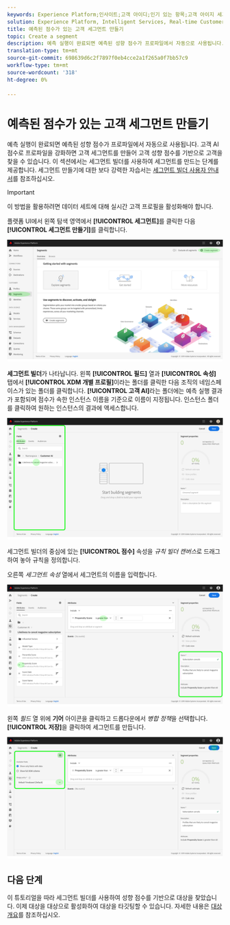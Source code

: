 ```yaml
---
keywords: Experience Platform;인사이트;고객 아이디;인기 있는 항목;고객 아이지 세그먼트
solution: Experience Platform, Intelligent Services, Real-time Customer Data Platform
title: 예측된 점수가 있는 고객 세그먼트 만들기
topic: Create a segment
description: 예측 실행이 완료되면 예측된 성향 점수가 프로파일에서 자동으로 사용됩니다. 고객 AI 점수로 프로파일을 강화하면 고객 세그먼트를 만들어 고객 성향 점수를 기반으로 고객을 찾을 수 있습니다. 이 섹션에서는 세그먼트 빌더를 사용하여 세그먼트를 만드는 단계를 제공합니다.
translation-type: tm+mt
source-git-commit: 698639d6c2f7897f0eb4cce2a1f265a0f7bb57c9
workflow-type: tm+mt
source-wordcount: '318'
ht-degree: 0%

---
```



# 예측된 점수가 있는 고객 세그먼트 만들기

예측 실행이 완료되면 예측된 성향 점수가 프로파일에서 자동으로 사용됩니다. 고객 AI 점수로 프로파일을 강화하면 고객 세그먼트를 만들어 고객 성향 점수를 기반으로 고객을 찾을 수 있습니다. 이 섹션에서는 세그먼트 빌더를 사용하여 세그먼트를 만드는 단계를 제공합니다. 세그먼트 만들기에 대한 보다 강력한 자습서는 [세그먼트 빌더 사용자 안내서](../../../segmentation/ui/segment-builder.md)를 참조하십시오.

>[!IMPORTANT]
>
>이 방법을 활용하려면 데이터 세트에 대해 실시간 고객 프로필을 활성화해야 합니다.

플랫폼 UI에서 왼쪽 탐색 영역에서 **[!UICONTROL 세그먼트]**&#x200B;를 클릭한 다음 **[!UICONTROL 세그먼트 만들기]**&#x200B;를 클릭합니다.

![](../images/user-guide/segments.png)

**세그먼트 빌더**&#x200B;가 나타납니다. 왼쪽 **[!UICONTROL 필드]** 열과 **[!UICONTROL 속성]** 탭에서 **[!UICONTROL XDM 개별 프로필]**&#x200B;이라는 폴더를 클릭한 다음 조직의 네임스페이스가 있는 폴더를 클릭합니다. **[!UICONTROL 고객 AI]**&#x200B;라는 폴더에는 예측 실행 결과가 포함되며 점수가 속한 인스턴스 이름을 기준으로 이름이 지정됩니다. 인스턴스 폴더를 클릭하여 원하는 인스턴스의 결과에 액세스합니다.

![](../images/user-guide/results.png)

세그먼트 빌더의 중심에 있는 **[!UICONTROL 점수]** 속성을 *규칙 빌더 캔버스*&#x200B;로 드래그하여 놓아 규칙을 정의합니다.

오른쪽 *세그먼트 속성* 열에서 세그먼트의 이름을 입력합니다.

![](../images/user-guide/properties.png)

왼쪽 *필드* 열 위에 **기어** 아이콘을 클릭하고 드롭다운에서 *병합 정책*&#x200B;을 선택합니다. **[!UICONTROL 저장]**&#x200B;을 클릭하여 세그먼트를 만듭니다.

![](../images/user-guide/merge_policy.png)

## 다음 단계

이 튜토리얼을 따라 세그먼트 빌더를 사용하여 성향 점수를 기반으로 대상을 찾았습니다. 이제 대상을 대상으로 활성화하여 대상을 타깃팅할 수 있습니다. 자세한 내용은 [대상 개요](../../../destinations/home.md)를 참조하십시오.